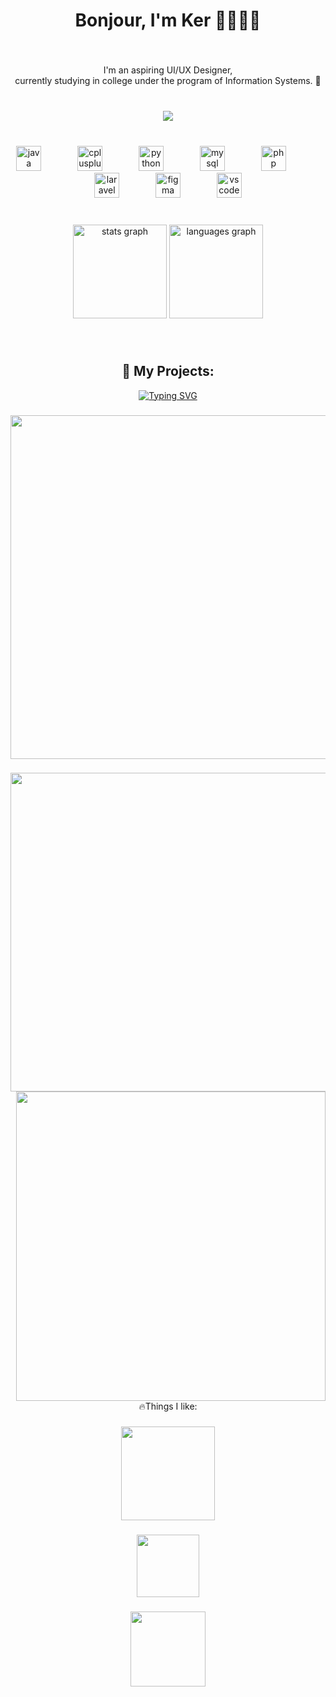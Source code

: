 <h1 align="center">Bonjour, I'm Ker 👨🏻‍💻👾</h1>

###

<br clear="both">

<p align="center">I'm an aspiring UI/UX Designer, <br>currently studying in college under the program of Information Systems. 👾</p>

###

<br clear="both">

<div align="center">
  <img src="https://visitor-badge.laobi.icu/badge?page_id=ker-mari.ker-mari&left_text=traveler"  />
</div>

###

<br clear="both">

<div align="center">
  <img src="https://cdn.jsdelivr.net/gh/devicons/devicon/icons/java/java-original.svg" height="40" alt="java logo"  />
  <img width="50" />
  <img src="https://cdn.jsdelivr.net/gh/devicons/devicon/icons/cplusplus/cplusplus-original.svg" height="40" alt="cplusplus logo"  />
  <img width="50" />
  <img src="https://cdn.jsdelivr.net/gh/devicons/devicon/icons/python/python-original.svg" height="40" alt="python logo"  />
  <img width="50" />
  <img src="https://cdn.jsdelivr.net/gh/devicons/devicon/icons/mysql/mysql-original.svg" height="40" alt="mysql logo"  />
  <img width="50" />
  <img src="https://cdn.jsdelivr.net/gh/devicons/devicon/icons/php/php-original.svg" height="40" alt="php logo"  />
  <img width="50" />
  <img src="https://cdn.jsdelivr.net/gh/devicons/devicon/icons/laravel/laravel-original.svg" height="40" alt="laravel logo"  />
  <img width="50" />
  <img src="https://cdn.jsdelivr.net/gh/devicons/devicon/icons/figma/figma-original.svg" height="40" alt="figma logo"  />
  <img width="50" />
  <img src="https://cdn.jsdelivr.net/gh/devicons/devicon/icons/vscode/vscode-original.svg" height="40" alt="vscode logo"  />
</div>

###

<br clear="both">

<div align="center">
  <img src="https://github-readme-stats.vercel.app/api?username=ker-mari&hide_title=false&hide_rank=false&show_icons=true&include_all_commits=true&count_private=true&disable_animations=false&theme=dracula&locale=en&hide_border=false&order=1" height="150" alt="stats graph"  />
  <img src="https://github-readme-stats.vercel.app/api/top-langs?username=ker-mari&locale=en&hide_title=false&layout=compact&card_width=320&langs_count=5&theme=dracula&hide_border=false&order=2" height="150" alt="languages graph"  />
</div>

###

<br clear="both">

<h2 align="center">🎨 My Projects:</h2>

<div align="center">
 <a href="https://git.io/typing-svg"><img src="https://readme-typing-svg.demolab.com?font=Fira+Code&size=15&pause=1000&center=true&vCenter=true&width=435&lines=UI+that+kers%2C+UX+that+connects.;Every+pixel+matters." alt="Typing SVG" /></a>
</div>

###

<div align="center">
  <img width="1000" height="550" src="https://media4.giphy.com/media/v1.Y2lkPTc5MGI3NjExZ2ZsMzh3dTZuYm52djVybWExNGRleWo4dGRoamlybjl5emJhMXl2ciZlcD12MV9pbnRlcm5hbF9naWZfYnlfaWQmY3Q9Zw/vNcxoz7L4xH8wOTI4o/giphy.gif"  />
</div>

</div>

###

<img align="left" height="510" src="https://media4.giphy.com/media/v1.Y2lkPTc5MGI3NjExY2l2MWExZnZ2OHgwd3h4ZjFzc3FzYTkzazdvcmt4dmMza2cxdm5lYyZlcD12MV9pbnRlcm5hbF9naWZfYnlfaWQmY3Q9Zw/eEAAyaeFXXtqxP1cKC/giphy.gif"  />

###

<img align="right" height="495" src="https://media0.giphy.com/media/v1.Y2lkPTc5MGI3NjExMnBsNGl1YW1zbHVqMnA1OXBic3JhZzdzbmtvZmZ4d25pd3YzbmY1eiZlcD12MV9pbnRlcm5hbF9naWZfYnlfaWQmY3Q9Zw/4ELtMd57FUm6jUwA2K/giphy.gif"  />

###

<p align="center">🔥Things I like:</p>

###

<div align="center">
  <img height="150" src="https://media3.giphy.com/media/v1.Y2lkPTc5MGI3NjExbmt6OGoyOThhanoyMHM5a2dvZHI1aHUzMmJlcDl3MTBiZXEydXZmaCZlcD12MV9pbnRlcm5hbF9naWZfYnlfaWQmY3Q9Zw/VI63TiYKQ3dm5E2Z0i/giphy.gif"  />
</div>

###

<div align="center">
  <img height="100" src="https://media.giphy.com/media/v1.Y2lkPWVjZjA1ZTQ3eHA4emwxdHNkdWdxNHpjMTlrZDIweXN2bnV2azhtaDhyOWZtejBnYyZlcD12MV9naWZzX3NlYXJjaCZjdD1n/cAtrZjXD20d1RZ6zpX/giphy.gif"  />
</div>

###

<div align="center">
  <img height="120" src="https://media.giphy.com/media/v1.Y2lkPTc5MGI3NjExZGY2YmJ3Yjg3eXRvc2MzZGpsemw3MXhkc3BxajM4cW1rMWNlMGFiaiZlcD12MV9naWZzX3NlYXJjaCZjdD1n/dISk854tQqGKHFm88e/giphy.gif"  />
</div>

###
